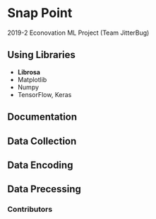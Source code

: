 # Snap Point
2019-2 Econovation ML Project (Team JitterBug) 

## Using Libraries
- **Librosa**
- Matplotlib
- Numpy
- TensorFlow, Keras

## Documentation


## Data Collection

## Data Encoding

## Data Precessing



### Contributors
  
